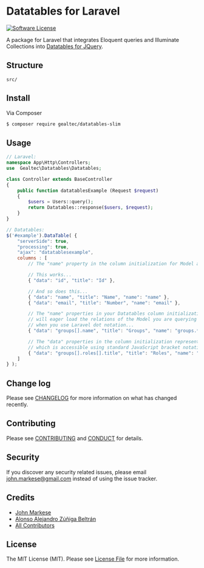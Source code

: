 # Datatables for Laravel

[![Software License][ico-license]](LICENSE.md)

A package for Laravel that integrates Eloquent queries and Illuminate Collections into [Datatables for JQuery](https://datatables.net/).

## Structure

```
src/
```


## Install

Via Composer

``` bash
$ composer require gealtec/datatables-slim
```

## Usage

``` php
// Laravel:
namespace App\Http\Controllers;
use  Gealtec\Datatables\Datatables;

class Controller extends BaseController
{
    public function datatablesExample (Request $request)
    {
        $users = Users::query();
        return Datatables::response($users, $request);
    }
}
```

``` javascript
// Datatables:
$('#example').DataTable( {
    "serverSide": true,
    "processing": true,
    "ajax": "datatablesexample",
    columns : [
        // The "name" property in the column initialization for Model attributes are optional.

        // This works...
        { "data": "id", "title": "Id" },

        // And so does this...
        { "data": "name", "title": "Name", "name": "name" },
        { "data": "email", "title": "Number", "name": "email" },

        // The "name" properties in your Datatables column initialization
        // will eager load the relations of the Model you are querying against 
        // when you use Laravel dot notation...
        { "data": "groups[].name", "title": "Groups", "name": "groups.*.name" },

        // The "data" properties in the column initialization represent the displayed data
        // which is accessible using standard JavaScript bracket notation...
        { "data": "groups[].roles[].title", "title": "Roles", "name": "groups.*.roles.*.title" }
    ]
} );
```

## Change log

Please see [CHANGELOG](CHANGELOG.md) for more information on what has changed recently.

## Contributing

Please see [CONTRIBUTING](CONTRIBUTING.md) and [CONDUCT](CONDUCT.md) for details.

## Security

If you discover any security related issues, please email john.markese@gmail.com instead of using the issue tracker.

## Credits

- [John Markese][link-author]
- [Alonso Alejandro Zúñiga Beltrán][link-editor]
- [All Contributors][link-contributors]

## License

The MIT License (MIT). Please see [License File](LICENSE.md) for more information.

[ico-version]: https://img.shields.io/packagist/v/jmarkese/datatables.svg?style=flat-square
[ico-license]: https://img.shields.io/badge/license-MIT-brightgreen.svg?style=flat-square
[ico-travis]: https://img.shields.io/travis/jmarkese/datatables/master.svg?style=flat-square
[ico-scrutinizer]: https://img.shields.io/scrutinizer/coverage/g/jmarkese/datatables.svg?style=flat-square
[ico-code-quality]: https://img.shields.io/scrutinizer/g/jmarkese/datatables.svg?style=flat-square
[ico-downloads]: https://img.shields.io/packagist/dt/jmarkese/datatables.svg?style=flat-square

[link-packagist]: https://packagist.org/packages/jmarkese/datatables
[link-travis]: https://travis-ci.org/jmarkese/datatables
[link-scrutinizer]: https://scrutinizer-ci.com/g/jmarkese/datatables/code-structure
[link-code-quality]: https://scrutinizer-ci.com/g/jmarkese/datatables
[link-downloads]: https://packagist.org/packages/jmarkese/datatables
[link-author]: https://github.com/jmarkese
[link-editor]: https://github.com/aazbeltran
[link-contributors]: ../../contributors
